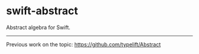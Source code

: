 # swift-abstract

Abstract algebra for Swift.

---

Previous work on the topic: https://github.com/typelift/Abstract
